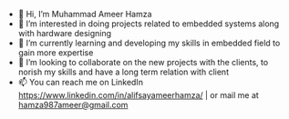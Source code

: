 - 👋 Hi, I’m Muhammad Ameer Hamza
- 👀 I’m interested in doing projects related to embedded systems along with hardware designing
- 🌱 I’m currently learning and developing my skills in embedded field to gain more expertise
- 💞️ I’m looking to collaborate on the new projects with the clients, to norish my skills and have a long term relation with client
- 📫 You can reach me on LinkedIn https://www.linkedin.com/in/alifsayameerhamza/ | or mail me at hamza987ameer@gmail.com


<!---
ameerhamza987/ameerhamza987 is a ✨ special ✨ repository because its `README.md` (this file) appears on your GitHub profile.
You can click the Preview link to take a look at your changes.
--->
